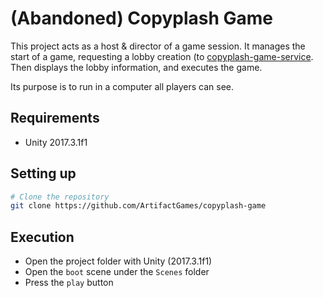 # (Abandoned) Copyplash Game

This project acts as a host & director of a game session. It manages the start of a game, requesting a lobby creation (to [copyplash-game-service](https://github.com/ArtifactGames/copyplash-web-service). Then displays the lobby information, and executes the game.

Its purpose is to run in a computer all players can see.

## Requirements
* Unity 2017.3.1f1

## Setting up
```bash
# Clone the repository
git clone https://github.com/ArtifactGames/copyplash-game
```

## Execution
 - Open the project folder with Unity (2017.3.1f1)
 - Open the `boot` scene under the `Scenes` folder 
 - Press the `play` button 
